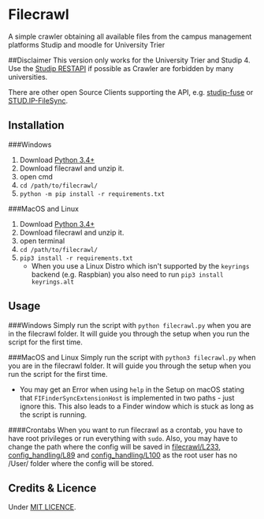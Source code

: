 # Filecrawl

A simple crawler obtaining all available files from the campus management platforms
Studip and moodle for University Trier

##Disclaimer
This version only works for the University Trier and Studip 4.
Use the [Studip RESTAPI](https://docs.studip.de/develop/Entwickler/RESTAPI)
if possible as Crawler are forbidden by many universities. 

There are other open Source Clients supporting the API, e.g. [studip-fuse](https://github.com/N-Coder/studip-fuse)
or [STUD.IP-FileSync](https://github.com/rockihack/Stud.IP-FileSync).

## Installation

###Windows

1. Download [Python 3.4+](https://www.python.org)
2. Download filecrawl and unzip it.
3. open cmd
4. ``` cd /path/to/filecrawl/ ```
5. ```python -m pip install -r requirements.txt```

###MacOS and Linux
1. Download [Python 3.4+](https://www.python.org)
2. Download filecrawl and unzip it.
3. open terminal
4. ``` cd /path/to/filecrawl/ ```
5. ```pip3 install -r requirements.txt```
    + When you use a Linux Distro which isn't supported by the ```keyrings``` backend (e.g. Raspbian)
you also need to run ```pip3 install keyrings.alt```
## Usage

###Windows
Simply run the script with ``` python filecrawl.py ``` when you are in the filecrawl folder.
It will guide you through the setup when you run the script for the first time.

###MacOS and Linux
Simply run the script with ``` python3 filecrawl.py ``` when you are in the filecrawl folder.
It will guide you through the setup when you run the script for the first time.
+ You may get an Error when using ```help``` in the Setup on macOS stating that ```FIFinderSyncExtensionHost``` is
implemented in two paths - just ignore this. This also leads to a Finder window which is stuck
as long as the script is running.

####Crontabs
When you want to run filecrawl as a crontab, you have to have root privileges or run everything with ```sudo```.
Also, you may have to change the path where the config will be saved in
[filecrawl/L233](https://github.com/Xceron/Filecrawl/blob/1169aa817fd9e20a54c7f6fc2c406fc2e5fdc6c6/filecrawl.py#L233),
[config_handling/L89](https://github.com/Xceron/Filecrawl/blob/04e178dad31a28cdeb0dd1002fec85b226681113/filecrawl/config_handling.py#L89)
and [config_handling/L100](https://github.com/Xceron/Filecrawl/blob/04e178dad31a28cdeb0dd1002fec85b226681113/filecrawl/config_handling.py#L100)
as the root user has no /User/ folder where the config will be stored.


## Credits & Licence

Under [MIT LICENCE](https://github.com/Xceron/studipcrawl/blob/master/LICENSE).
